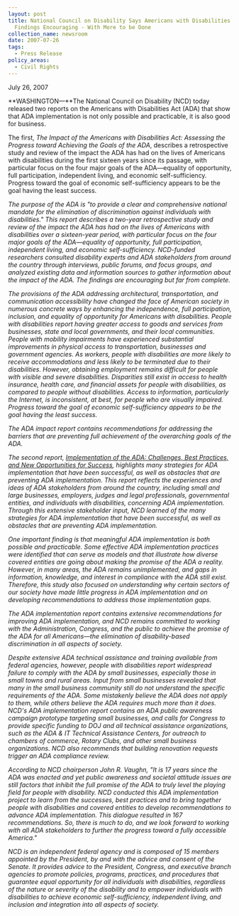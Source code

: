 ```yaml
---
layout: post
title: National Council on Disability Says Americans with Disabilities Act
  Findings Encouraging - With More to be Done
collection_name: newsroom
date: 2007-07-26
tags:
  - Press Release
policy_areas:
  - Civil Rights
---
```


J﻿uly 26, 2007

**WASHINGTON—**The National Council on Disability (NCD) today released two reports on the Americans with Disabilities Act (ADA) that show that ADA implementation is not only possible and practicable, it is also good for business.

The first, _The Impact of the Americans with Disabilities Act: Assessing the Progress toward Achieving the Goals of the ADA_, describes a retrospective study and review of the impact the ADA has had on the lives of Americans with disabilities during the first sixteen years since its passage, with particular focus on the four major goals of the ADA—equality of opportunity, full participation, independent living, and economic self-sufficiency. Progress toward the goal of economic self-sufficiency appears to be the goal having the least success.



_The purpose of the ADA is "to provide a clear and comprehensive national mandate for the elimination of discrimination against individuals with disabilities." This report describes a two-year retrospective study and review of the impact the ADA has had on the lives of Americans with disabilities over a sixteen-year period, with particular focus on the four major goals of the ADA—equality of opportunity, full participation, independent living, and economic self-sufficiency. NCD-funded researchers consulted disability experts and ADA stakeholders from around the country through interviews, public forums, and focus groups, and analyzed existing data and information sources to gather information about the impact of the ADA. The findings are encouraging but far from complete._



_The provisions of the ADA addressing architectural, transportation, and communication accessibility have changed the face of American society in numerous concrete ways by enhancing the independence, full participation, inclusion, and equality of opportunity for Americans with disabilities. People with disabilities report having greater access to goods and services from businesses, state and local governments, and their local communities. People with mobility impairments have experienced substantial improvements in physical access to transportation, businesses and government agencies. As workers, people with disabilities are more likely to receive accommodations and less likely to be terminated due to their disabilities. However, obtaining employment remains difficult for people with visible and severe disabilities. Disparities still exist in access to health insurance, health care, and financial assets for people with disabilities, as compared to people without disabilities. Access to information, particularly the Internet, is inconsistent, at best, for people who are visually impaired. Progress toward the goal of economic self-sufficiency appears to be the goal having the least success._



_The ADA impact report contains recommendations for addressing the barriers that are preventing full achievement of the overarching goals of the ADA._



_The second report, [Implementation of the ADA: Challenges, Best Practices, and New Opportunities for Success](https://ncd.gov/publications/2007/July262007), highlights many strategies for ADA implementation that have been successful, as well as obstacles that are preventing ADA implementation. This report reflects the experiences and ideas of ADA stakeholders from around the country, including small and large businesses, employers, judges and legal professionals, governmental entities, and individuals with disabilities, concerning ADA implementation. Through this extensive stakeholder input, NCD learned of the many strategies for ADA implementation that have been successful, as well as obstacles that are preventing ADA implementation._



_One important finding is that meaningful ADA implementation is both possible and practicable. Some effective ADA implementation practices were identified that can serve as models and that illustrate how diverse covered entities are going about making the promise of the ADA a reality. However, in many areas, the ADA remains unimplemented, and gaps in information, knowledge, and interest in compliance with the ADA still exist. Therefore, this study also focused on understanding why certain sectors of our society have made little progress in ADA implementation and on developing recommendations to address those implementation gaps._



_The ADA implementation report contains extensive recommendations for improving ADA implementation, and NCD remains committed to working with the Administration, Congress, and the public to achieve the promise of the ADA for all Americans—the elimination of disability-based discrimination in all aspects of society._



_Despite extensive ADA technical assistance and training available from federal agencies, however, people with disabilities report widespread failure to comply with the ADA by small businesses, especially those in small towns and rural areas. Input from small businesses revealed that many in the small business community still do not understand the specific requirements of the ADA. Some mistakenly believe the ADA does not apply to them, while others believe the ADA requires much more than it does. NCD's ADA implementation report contains an ADA public awareness campaign prototype targeting small businesses, and calls for Congress to provide specific funding to DOJ and all technical assistance organizations, such as the ADA & IT Technical Assistance Centers, for outreach to chambers of commerce, Rotary Clubs, and other small business organizations. NCD also recommends that building renovation requests trigger an ADA compliance review._



_According to NCD chairperson John R. Vaughn, "It is 17 years since the ADA was enacted and yet public awareness and societal attitude issues are still factors that inhibit the full promise of the ADA to truly level the playing field for people with disability. NCD conducted this ADA implementation project to learn from the successes, best practices and to bring together people with disabilities and covered entities to develop recommendations to advance ADA implementation. This dialogue resulted in 167 recommendations. So, there is much to do, and we look forward to working with all ADA stakeholders to further the progress toward a fully accessible America."_



_NCD is an independent federal agency and is composed of 15 members appointed by the President, by and with the advice and consent of the Senate. It provides advice to the President, Congress, and executive branch agencies to promote policies, programs, practices, and procedures that guarantee equal opportunity for all individuals with disabilities, regardless of the nature or severity of the disability and to empower individuals with disabilities to achieve economic self-sufficiency, independent living, and inclusion and integration into all aspects of society._
